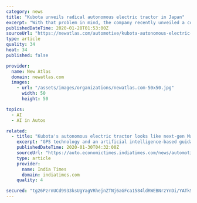 ```yaml
---
category: news
title: "Kubota unveils radical autonomous electric tractor in Japan"
excerpt: "With that problem in mind, the company recently unveiled a concept for helping those farmers out – a driverless tractor. Known as the X tractor (a play ... Utilizing a combination of GPS, onboard sensors such as cameras, and an artificial intelligence-based guidance system, it's able to autonomously make its way around both regular fields ..."
publishedDateTime: 2020-01-28T01:53:00Z
sourceUrl: "https://newatlas.com/automotive/kubota-autonomous-electric-tractor/"
type: article
quality: 34
heat: 34
published: false

provider:
  name: New Atlas
  domain: newatlas.com
  images:
    - url: "/assets/images/organizations/newatlas.com-50x50.jpg"
      width: 50
      height: 50

topics:
  - AI
  - AI in Autos

related:
  - title: "Kubota's autonomous electric tractor looks like next-gen Mars Rover"
    excerpt: "GPS technology and an artificial intelligence-based guidance system New Delhi: Agricultural machinery manufacturer Kubota has developed a driverless tractor that is fully electric. Known as X tractor, it has been designed as part of the company's Agrirobo automated technology program The company has now revealed much of the technical details of ..."
    publishedDateTime: 2020-01-30T04:32:00Z
    sourceUrl: "https://auto.economictimes.indiatimes.com/news/automotive/farm-equipment/kubotas-autonomous-electric-tractor-looks-like-next-gen-mars-rover/73756707"
    type: article
    provider:
      name: India Times
      domain: indiatimes.com
    quality: 4

secured: "tg26PzrnUCd9933ksUgYagVRhejnZTNj6aGFca1584ldRWEBNrzYnDi/YATkS2eFqO4wzKOcKJhVYSnvHK5NA8JC+iiXsMD/R8jDg50rmNrqb2anK7EycBLpfE0U2xFRUHcPBQvgFfk2FzsuSUC2Zb/WRBVz/Oa8sEJa6kDA6oBJTnO+x7t/zmXKFZsC+YN3tnGwcfEt6YoA0oT0pn2qij6J47t8L1OPk444yCQsBtqL39fL2iuXcFRyZ6c/TK4vHCATMGEgnyUsN/vL0N+tgSSwitM2kXMHU5lTlhpa1NFOt5+XoEqxdwjkrbyUCu+TACVHNNUQWJPZdOShJq0FmkCDEi60Zh/vDsJ88rcaVkcO8KH9jYIRyEd0cMbd7q3hoAXkFUAakPt01Uv8pvGX5ClHmT5hhtXQUyDHdVA6GHXEENB3gzdaW9OjvwLQ8Ntu9XpTq4MNDnxkeMnfDellZ1ejljgqxNjLrvxplRyBzKE=;hDjyTjGr3BOhKu9tdsZiEA=="
---
```


